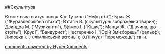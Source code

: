 <div id="hypercomments_widget" class="js-hypercomments-widget invisible"></div>

##Скульптура

<p>Єгипетська статуя писця Каї; Тутмос (“Нефертіті”); Брак Ж. (“Журавлеподібна птаха”); Ватагін В. (скульптурні зображення тварин); Дзиндра М. (“Музиканти”), Єфімов І. (“Кішка”); Манцу Ж. (“Дівчина, що стоїть”); Крук Г. “Бандурист”; Нестеренко І. “Юрій Змієборець” (рельєф); Липовка І. (“Олімпійський вогонь”); О.Пінчук (“Переможець”) та ін.</p>

<div class="js-hypercomments-container">
    <a href="http://hypercomments.com" class="hc-link" title="comments widget">comments powered by HyperComments</a>
</div>